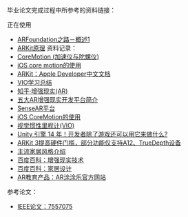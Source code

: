 毕业论文完成过程中所参考的资料链接：  

正在使用    
- [ARFoundation之路－概述1](https://blog.csdn.net/yolon3000/article/details/91445797)  
- [ARKit原理](https://blog.csdn.net/qq373011556/article/details/85237884)
资料记录：  
- [CoreMotion (加速仪与陀螺仪)](https://www.cnblogs.com/sunyanyan/p/5213854.html)  
- [iOS core motion的使用](https://www.jianshu.com/p/9944c1f17d35)  
- [ARKit：Apple Developer中文文档](https://developer.apple.com/cn/documentation/arkit/)  
- [VIO学习总结](https://blog.csdn.net/qq_40213457/article/details/81298696)  
- [知乎·增强现实(AR)](https://www.zhihu.com/topic/19561596/intro)   
- [五大AR增强现实开发平台简介](https://blog.csdn.net/weixin_33777877/article/details/92502239)  
- [SenseAR平台](https://www.sensetime.com/service/sensear_platform.html)  
- [iOS CoreMotion的使用](https://www.jianshu.com/p/9944c1f17d35)  
- [视觉惯性里程计(VIO)](https://blog.csdn.net/hbar1973/article/details/82464431)     
- [Unity 引擎 14 年！开发者除了游戏还可以用它来做什么?](https://blog.csdn.net/csdnnews/article/details/85711031)   
- [ARKit 3提高硬件门槛，部分功能仅支持A12、TrueDepth设备](https://www.sohu.com/a/318911528_395737)  
- [主流家居风格介绍](https://jingyan.baidu.com/article/0f5fb0994336c06d8234ea7a.html)   
- [百度百科：增强现实技术](https://baike.baidu.com/item/%E5%A2%9E%E5%BC%BA%E7%8E%B0%E5%AE%9E%E6%8A%80%E6%9C%AF/1497132)    
- [百度百科：家居设计](https://baike.baidu.com/item/%E5%AE%B6%E5%B1%85%E8%AE%BE%E8%AE%A1/10899338)    
- [AR教育产品：AR涂涂乐官方网站](https://www.armagicschool.com/products/pdt3/pdt.php)   

参考论文：
- [IEEE论文：7557075](https://ieeexplore.ieee.org/document/7557075)
